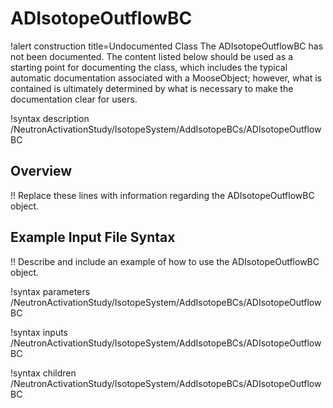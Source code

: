 # ADIsotopeOutflowBC

!alert construction title=Undocumented Class
The ADIsotopeOutflowBC has not been documented. The content listed below should be used as a starting point for
documenting the class, which includes the typical automatic documentation associated with a
MooseObject; however, what is contained is ultimately determined by what is necessary to make the
documentation clear for users.

!syntax description /NeutronActivationStudy/IsotopeSystem/AddIsotopeBCs/ADIsotopeOutflowBC

## Overview

!! Replace these lines with information regarding the ADIsotopeOutflowBC object.

## Example Input File Syntax

!! Describe and include an example of how to use the ADIsotopeOutflowBC object.

!syntax parameters /NeutronActivationStudy/IsotopeSystem/AddIsotopeBCs/ADIsotopeOutflowBC

!syntax inputs /NeutronActivationStudy/IsotopeSystem/AddIsotopeBCs/ADIsotopeOutflowBC

!syntax children /NeutronActivationStudy/IsotopeSystem/AddIsotopeBCs/ADIsotopeOutflowBC
